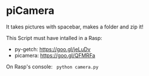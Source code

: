 # piCamera
It takes pictures with spacebar, makes a folder and zip it!

This Script must have intalled in a Rasp:
 - py-getch: https://goo.gl/jeLuDv
 - picamera: https://goo.gl/QFMRFa
 
 On Rasp's console:
 ``` python camera.py```
